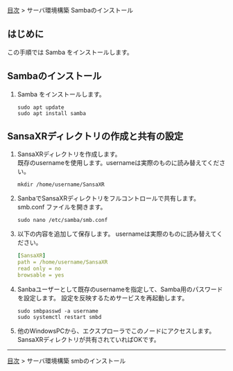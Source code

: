[目次](../目次.md) > サーバ環境構築 Sambaのインストール

## はじめに
この手順では Samba をインストールします。  

## Sambaのインストール
1. Samba をインストールします。
   ```shell
   sudo apt update
   sudo apt install samba
   ```

## SansaXRディレクトリの作成と共有の設定
1. SansaXRディレクトリを作成します。  
   既存のusernameを使用します。usernameは実際のものに読み替えてください。
   ```shell
   mkdir /home/username/SansaXR
   ```
1. SanbaでSansaXRディレクトリをフルコントロールで共有します。  
   smb.conf ファイルを開きます。
   ```shell
   sudo nano /etc/samba/smb.conf
   ```
1. 以下の内容を追加して保存します。
   usernameは実際のものに読み替えてください。
   ```yaml
   [SansaXR]
   path = /home/username/SansaXR
   read only = no
   browsable = yes
   ```
1. Sanbaユーザーとして既存のusernameを指定して、Samba用のパスワードを設定します。
   設定を反映するためサービスを再起動します。
   ```shell
   sudo smbpasswd -a username
   sudo systemctl restart smbd
   ```
1. 他のWindowsPCから、エクスプローラでこのノードにアクセスします。
   SansaXRディレクトリが共有されていればOKです。

***
[目次](../目次.md) > サーバ環境構築 smbのインストール

